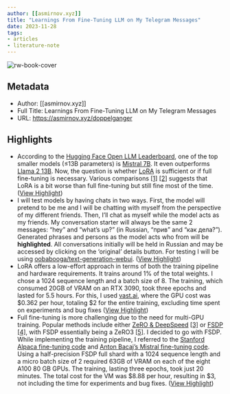 ```yaml
---
author: [[asmirnov.xyz]]
title: "Learnings From Fine-Tuning LLM on My Telegram Messages"
date: 2023-11-28
tags: 
- articles
- literature-note
---
```

![rw-book-cover](https://readwise-assets.s3.amazonaws.com/static/images/article1.be68295a7e40.png)

## Metadata
- Author: [[asmirnov.xyz]]
- Full Title: Learnings From Fine-Tuning LLM on My Telegram Messages
- URL: https://asmirnov.xyz/doppelganger

## Highlights
- According to the [Hugging Face Open LLM Leaderboard](https://huggingface.co/spaces/HuggingFaceH4/open_llm_leaderboard), one of the top smaller models (≤13B parameters) is [Mistral 7B](https://huggingface.co/mistralai/Mistral-7B-v0.1). It even outperforms [Llama 2 13B](https://huggingface.co/meta-llama/Llama-2-13b-hf). Now, the question is whether [LoRA](https://arxiv.org/abs/2106.09685) is sufficient or if full fine-tuning is necessary. Various comparisons [[1]](https://asmirnov.xyz/doppelganger#fn1) [[2]](https://asmirnov.xyz/doppelganger#fn2) suggests that LoRA is a bit worse than full fine-tuning but still fine most of the time. ([View Highlight](https://read.readwise.io/read/01hgbg9w1hwm885w05sw2xa3rk))
- I will test models by having chats in two ways. First, the model will pretend to be me and I will be chatting with myself from the perspective of my different friends. Then, I’ll chat as myself while the model acts as my friends. My conversation starter will always be the same 2 messages: “hey” and “what’s up?” (in Russian, “прив” and “как дела?”). Generated phrases and persons as the model acts who from will be **highlighted**. All conversations initially will be held in Russian and may be accessed by clicking on the ‘original’ details button. For testing I will be using [oobabooga/text-generation-webui](https://github.com/oobabooga/text-generation-webui). ([View Highlight](https://read.readwise.io/read/01hgbgd3be1m45tj3mjrgreg9n))
- LoRA offers a low-effort approach in terms of both the training pipeline and hardware requirements. It trains around 1% of the total weights. I chose a 1024 sequence length and a batch size of 8. The training, which consumed 20GB of VRAM on an RTX 3090, took three epochs and lasted for 5.5 hours. For this, I used [vast.ai](https://vast.ai/), where the GPU cost was $0.362 per hour, totaling $2 for the entire training, excluding time spent on experiments and bug fixes ([View Highlight](https://read.readwise.io/read/01hgbgecm64e0yw5tdncww9ktb))
- Full fine-tuning is more challenging due to the need for multi-GPU training. Popular methods include either [ZeRO & DeepSpeed](https://www.microsoft.com/en-us/research/blog/zero-deepspeed-new-system-optimizations-enable-training-models-with-over-100-billion-parameters/) [[3]](https://asmirnov.xyz/doppelganger#fn3) or [FSDP](https://engineering.fb.com/2021/07/15/open-source/fsdp/) [[4]](https://asmirnov.xyz/doppelganger#fn4), with FSDP essentially being a ZeRO3 [[5]](https://asmirnov.xyz/doppelganger#fn5). I decided to go with FSDP.
  While implementing the training pipeline, I referred to the [Stanford Alpaca fine-tuning code](https://github.com/tatsu-lab/stanford_alpaca/) and [Anton Bacaj’s Mistral fine-tuning code](https://github.com/abacaj/fine-tune-mistral/).
  Using a half-precision FSDP full shard with a 1024 sequence length and a micro batch size of 2 required 63GB of VRAM on each of the eight A100 80 GB GPUs. The training, lasting three epochs, took just 20 minutes. The total cost for the VM was $8.88 per hour, resulting in $3, not including the time for experiments and bug fixes. ([View Highlight](https://read.readwise.io/read/01hgbgfp2j3gnmf3rs3pxf79ax))
